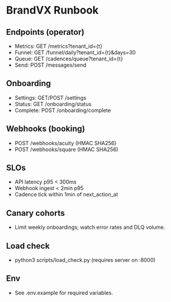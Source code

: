 # BrandVX Runbook

## Endpoints (operator)
- Metrics: GET /metrics?tenant_id={t}
- Funnel: GET /funnel/daily?tenant_id={t}&days=30
- Queue: GET /cadences/queue?tenant_id={t}
- Send: POST /messages/send

## Onboarding
- Settings: GET/POST /settings
- Status: GET /onboarding/status
- Complete: POST /onboarding/complete

## Webhooks (booking)
- POST /webhooks/acuity (HMAC SHA256)
- POST /webhooks/square (HMAC SHA256)

## SLOs
- API latency p95 < 300ms
- Webhook ingest < 2min p95
- Cadence tick within 1min of next_action_at

## Canary cohorts
- Limit weekly onboardings; watch error rates and DLQ volume.

## Load check
- python3 scripts/load_check.py (requires server on :8000)

## Env
- See .env.example for required variables.
